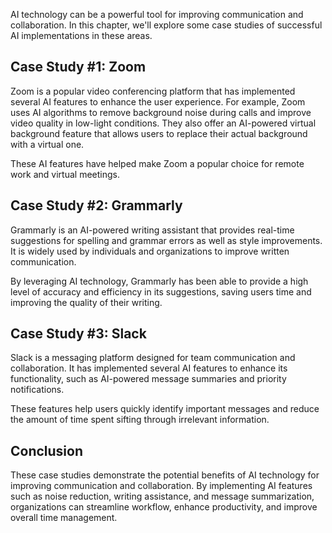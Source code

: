 

AI technology can be a powerful tool for improving communication and collaboration. In this chapter, we'll explore some case studies of successful AI implementations in these areas.

Case Study #1: Zoom
-------------------

Zoom is a popular video conferencing platform that has implemented several AI features to enhance the user experience. For example, Zoom uses AI algorithms to remove background noise during calls and improve video quality in low-light conditions. They also offer an AI-powered virtual background feature that allows users to replace their actual background with a virtual one.

These AI features have helped make Zoom a popular choice for remote work and virtual meetings.

Case Study #2: Grammarly
------------------------

Grammarly is an AI-powered writing assistant that provides real-time suggestions for spelling and grammar errors as well as style improvements. It is widely used by individuals and organizations to improve written communication.

By leveraging AI technology, Grammarly has been able to provide a high level of accuracy and efficiency in its suggestions, saving users time and improving the quality of their writing.

Case Study #3: Slack
--------------------

Slack is a messaging platform designed for team communication and collaboration. It has implemented several AI features to enhance its functionality, such as AI-powered message summaries and priority notifications.

These features help users quickly identify important messages and reduce the amount of time spent sifting through irrelevant information.

Conclusion
----------

These case studies demonstrate the potential benefits of AI technology for improving communication and collaboration. By implementing AI features such as noise reduction, writing assistance, and message summarization, organizations can streamline workflow, enhance productivity, and improve overall time management.
